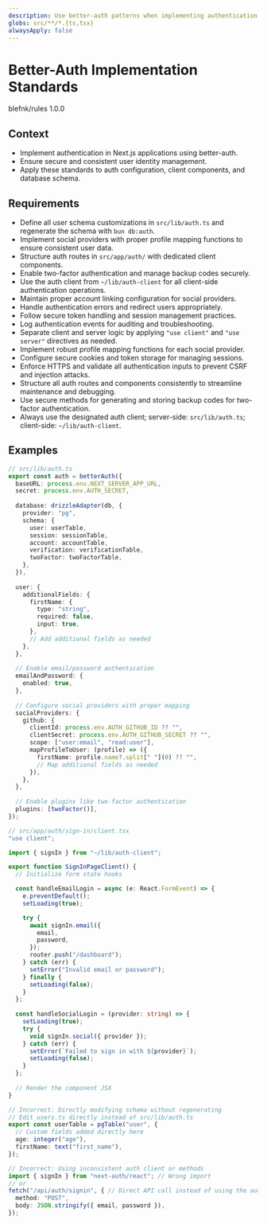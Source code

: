 ```yaml
---
description: Use better-auth patterns when implementing authentication to ensure secure and consistent user identity management
globs: src/**/*.{ts,tsx}
alwaysApply: false
---
```


# Better-Auth Implementation Standards

<author>blefnk/rules</author>
<version>1.0.0</version>

## Context

- Implement authentication in Next.js applications using better-auth.
- Ensure secure and consistent user identity management.
- Apply these standards to auth configuration, client components, and database schema.

## Requirements

- Define all user schema customizations in `src/lib/auth.ts` and regenerate the schema with `bun db:auth`.
- Implement social providers with proper profile mapping functions to ensure consistent user data.
- Structure auth routes in `src/app/auth/` with dedicated client components.
- Enable two-factor authentication and manage backup codes securely.
- Use the auth client from `~/lib/auth-client` for all client-side authentication operations.
- Maintain proper account linking configuration for social providers.
- Handle authentication errors and redirect users appropriately.
- Follow secure token handling and session management practices.
- Log authentication events for auditing and troubleshooting.
- Separate client and server logic by applying `"use client"` and `"use server"` directives as needed.
- Implement robust profile mapping functions for each social provider.
- Configure secure cookies and token storage for managing sessions.
- Enforce HTTPS and validate all authentication inputs to prevent CSRF and injection attacks.
- Structure all auth routes and components consistently to streamline maintenance and debugging.
- Use secure methods for generating and storing backup codes for two-factor authentication.
- Always use the designated auth client; server-side: `src/lib/auth.ts`; client-side: `~/lib/auth-client`.

## Examples

<example>

```typescript
// src/lib/auth.ts
export const auth = betterAuth({
  baseURL: process.env.NEXT_SERVER_APP_URL,
  secret: process.env.AUTH_SECRET,
  
  database: drizzleAdapter(db, {
    provider: "pg",
    schema: {
      user: userTable,
      session: sessionTable,
      account: accountTable,
      verification: verificationTable,
      twoFactor: twoFactorTable,
    },
  }),
  
  user: {
    additionalFields: {
      firstName: {
        type: "string",
        required: false,
        input: true,
      },
      // Add additional fields as needed
    },
  },
  
  // Enable email/password authentication
  emailAndPassword: {
    enabled: true,
  },
  
  // Configure social providers with proper mapping
  socialProviders: {
    github: {
      clientId: process.env.AUTH_GITHUB_ID ?? "",
      clientSecret: process.env.AUTH_GITHUB_SECRET ?? "",
      scope: ["user:email", "read:user"],
      mapProfileToUser: (profile) => ({
        firstName: profile.name?.split[" "](0) ?? "",
        // Map additional fields as needed
      }),
    },
  },
  
  // Enable plugins like two-factor authentication
  plugins: [twoFactor()],
});
```

</example>

<example>

```typescript
// src/app/auth/sign-in/client.tsx
"use client";

import { signIn } from "~/lib/auth-client";

export function SignInPageClient() {
  // Initialize form state hooks

  const handleEmailLogin = async (e: React.FormEvent) => {
    e.preventDefault();
    setLoading(true);

    try {
      await signIn.email({
        email,
        password,
      });
      router.push("/dashboard");
    } catch (err) {
      setError("Invalid email or password");
    } finally {
      setLoading(false);
    }
  };
  
  const handleSocialLogin = (provider: string) => {
    setLoading(true);
    try {
      void signIn.social({ provider });
    } catch (err) {
      setError(`Failed to sign in with ${provider}`);
      setLoading(false);
    }
  };
  
  // Render the component JSX
}
```

</example>

<example type="invalid">

```typescript
// Incorrect: Directly modifying schema without regenerating
// Edit users.ts directly instead of src/lib/auth.ts
export const userTable = pgTable("user", {
  // Custom fields added directly here
  age: integer("age"),
  firstName: text("first_name"),
});
```

</example>

<example type="invalid">

```typescript
// Incorrect: Using inconsistent auth client or methods
import { signIn } from "next-auth/react"; // Wrong import
// or
fetch("/api/auth/signin", { // Direct API call instead of using the auth client
  method: "POST",
  body: JSON.stringify({ email, password }),
});
```

</example>
